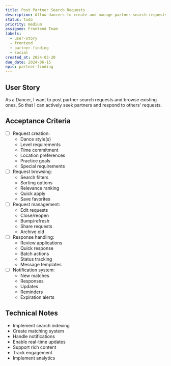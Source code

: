 ```yaml
---
title: Post Partner Search Requests
description: Allow dancers to create and manage partner search requests
status: todo
priority: medium
assignee: Frontend Team
labels:
  - user-story
  - frontend
  - partner-finding
  - social
created_at: 2024-03-20
due_date: 2024-06-15
epic: partner-finding
---
```


## User Story

As a Dancer,
I want to post partner search requests and browse existing ones,
So that I can actively seek partners and respond to others' requests.

## Acceptance Criteria

- [ ] Request creation:
  - Dance style(s)
  - Level requirements
  - Time commitment
  - Location preferences
  - Practice goals
  - Special requirements
- [ ] Request browsing:
  - Search filters
  - Sorting options
  - Relevance ranking
  - Quick apply
  - Save favorites
- [ ] Request management:
  - Edit requests
  - Close/reopen
  - Bump/refresh
  - Share requests
  - Archive old
- [ ] Response handling:
  - Review applications
  - Quick response
  - Batch actions
  - Status tracking
  - Message templates
- [ ] Notification system:
  - New matches
  - Responses
  - Updates
  - Reminders
  - Expiration alerts

## Technical Notes

- Implement search indexing
- Create matching system
- Handle notifications
- Enable real-time updates
- Support rich content
- Track engagement
- Implement analytics
